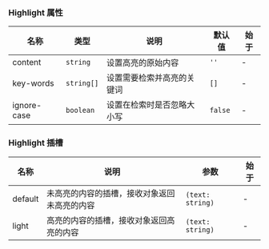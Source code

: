 ### Highlight 属性

| 名称        | 类型    | 说明                       | 默认值 | 始于 |
| ----------- | ------- | -------------------------- | ------ | --- |
| content     | `string`  | 设置高亮的原始内容         | `''`     | - |
| key-words   | `string[]`   | 设置需要检索并高亮的关键词 | `[]`     | - |
| ignore-case | `boolean` | 设置在检索时是否忽略大小写 | `false`  | - |

### Highlight 插槽

| 名称    | 说明                                                         | 参数  | 始于 |
| ------- | ------------------------------------------------------------ | --- | --- |
| default | 未高亮的内容的插槽，接收对象返回未高亮的内容 | `(text: string)` | - |
| light   | 高亮的内容的插槽，接收对象返回高亮的内容     | `(text: string)` | - |
